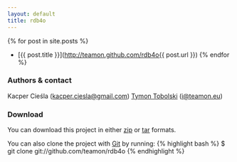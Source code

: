 ```yaml
---
layout: default
title: rdb4o
---
```


{% for post in site.posts %}
* [{{ post.title }}](http://teamon.github.com/rdb4o{{ post.url }})
{% endfor %}

### Authors & contact
Kacper Cieśla (kacper.ciesla@gmail.com)
[Tymon Tobolski](http://blog.teamon.eu) (i@teamon.eu)


### Download
You can download this project in either [zip](http://github.com/teamon/rdb4o/zipball/master) or [tar](http://github.com/teamon/rdb4o/tarball/master) formats.
 
You can also clone the project with [Git](http://git-scm.com) by running:
{% highlight bash %}
$ git clone git://github.com/teamon/rdb4o
{% endhighlight %}